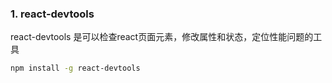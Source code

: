 ### 1. react-devtools

react-devtools 是可以检查react页面元素，修改属性和状态，定位性能问题的工具

```sh
npm install -g react-devtools
```